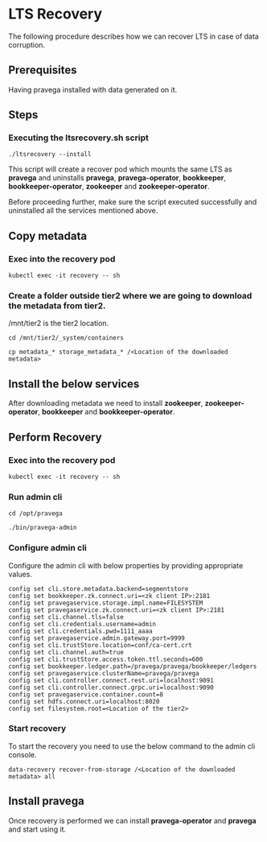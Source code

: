 <!--
Copyright Pravega Authors.

Licensed under the Apache License, Version 2.0 (the "License");
you may not use this file except in compliance with the License.
You may obtain a copy of the License at

    http://www.apache.org/licenses/LICENSE-2.0

Unless required by applicable law or agreed to in writing, software
distributed under the License is distributed on an "AS IS" BASIS,
WITHOUT WARRANTIES OR CONDITIONS OF ANY KIND, either express or implied.
See the License for the specific language governing permissions and
limitations under the License.
-->

# LTS Recovery
The following procedure describes how we can recover LTS in case of data corruption.

## Prerequisites
Having pravega installed with data generated on it. 

## Steps
### Executing the ltsrecovery.sh script
```
./ltsrecovery --install
```
This script will create a recover pod which mounts the same LTS as **pravega** and uninstalls **pravega**, **pravega-operator**, **bookkeeper**, **bookkeeper-operator**, **zookeeper** and **zookeeper-operator**.

Before proceeding further, make sure the script executed successfully and uninstalled all the services mentioned above.
## Copy metadata
### Exec into the recovery pod
```
kubectl exec -it recovery -- sh
```
### Create a folder outside tier2 where we are going to download the metadata from tier2.
/mnt/tier2 is the tier2 location.
```
cd /mnt/tier2/_system/containers
```
```
cp metadata_* storage_metadata_* /<Location of the downloaded metadata>
```

## Install the below services
After downloading metadata we need to install **zookeeper**, **zookeeper-operator**, **bookkeeper** and **bookkeeper-operator**.

## Perform Recovery
### Exec into the recovery pod
```
kubectl exec -it recovery -- sh
```
### Run admin cli
```
cd /opt/pravega
```
```
./bin/pravega-admin
```
### Configure admin cli
Configure the admin cli with below properties by providing appropriate values.
```
config set cli.store.metadata.backend=segmentstore
config set bookkeeper.zk.connect.uri=<zk client IP>:2181
config set pravegaservice.storage.impl.name=FILESYSTEM
config set pravegaservice.zk.connect.uri=<zk client IP>:2181
config set cli.channel.tls=false
config set cli.credentials.username=admin
config set cli.credentials.pwd=1111_aaaa
config set pravegaservice.admin.gateway.port=9999
config set cli.trustStore.location=conf/ca-cert.crt
config set cli.channel.auth=true
config set cli.trustStore.access.token.ttl.seconds=600
config set bookkeeper.ledger.path=/pravega/pravega/bookkeeper/ledgers
config set pravegaservice.clusterName=pravega/pravega
config set cli.controller.connect.rest.uri=localhost:9091
config set cli.controller.connect.grpc.uri=localhost:9090
config set pravegaservice.container.count=8
config set hdfs.connect.uri=localhost:8020
config set filesystem.root=<Location of the tier2>
```
### Start recovery
To start the recovery you need to use the below command to the admin cli console.
```
data-recovery recover-from-storage /<Location of the downloaded metadata> all
```

## Install pravega
Once recovery is performed we can install **pravega-operator** and **pravega** and start using it.